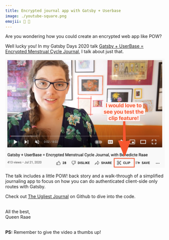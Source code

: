 ```yaml
---
title: Encrypted journal app with Gatsby + Userbase
image: ./youtube-square.png
emojii: 📔 🔐
---
```


Are you wondering how you could create an encrypted web app like POW?

Well lucky you! In my Gatsby Days 2020 talk [Gatsby + UserBase = Encrypted Menstrual Cycle Journal](https://www.youtube.com/watch?v=kKp7Syxyxnw), I talk about just that.

[![Gatsby + UserBase = Encrypted Menstrual Cycle Journal on YouTube](./youtube.png)](https://www.youtube.com/watch?v=kKp7Syxyxnw)

The talk includes a little POW! back story and a walk-through of a simplified journaling app to focus on how you can do authenticated client-side only routes with Gatsby.

Check out [The Ugliest Journal](https://github.com/raae/gatsby-userbase-ugliest-journal) on Github to dive into the code.

&nbsp;  
All the best,  
Queen Raae

&nbsp;  
**PS:** Remember to give the video a thumbs up!
